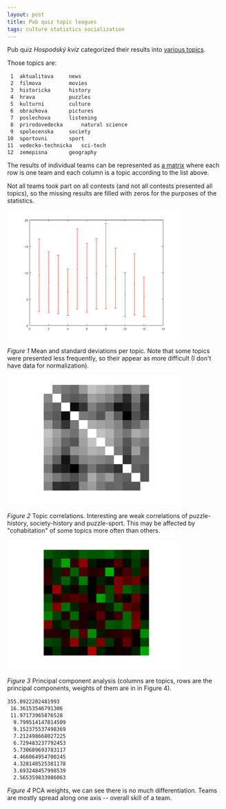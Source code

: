 ```yaml
---
layout: post
title: Pub quiz topic leagues
tags: culture statistics socialization
---
```


Pub quiz *Hospodský kvíz* categorized their results into [various topics](https://www.hospodskykviz.cz/tematicke-ligy/).

Those topics are:

	 1	aktualitova		news
	 2	filmova			movies
	 3	historicka		history
	 4	hrava			puzzles
	 5	kulturni		culture
	 6	obrazkova		pictures
	 7	poslechova		listening
	 8	prirodovedecka		natural science
	 9	spolecenska		society
	10	sportovni		sport
	11	vedecko-technicka	sci-tech
	12	zemepisna		geography

The results of individual teams can be represented as [a
matrix](https://gist.github.com/Werkov/831ad3fed7fac5b6da386c67ba54edd7) where
each row is one team and each column is a topic according to the list above.

Not all teams took part on all contests (and not all contests presented all
topics), so the missing results are filled with zeros for the purposes of the
statistics.

![Figure 1](/resources/2019-01-08-pubquiz/topics.png)

*Figure 1* Mean and standard deviations per topic. Note that some topics were
presented less frequently, so their appear as more difficult (I don't have data
for normalization).

![Figure 2](/resources/2019-01-08-pubquiz/corr.png)

*Figure 2* Topic correlations. Interesting are weak correlations of
puzzle-history, society-history and puzzle-sport. This may be affected by
"cohabitation" of some topics more often than others. 

![Figure 3](/resources/2019-01-08-pubquiz/pca.png)

*Figure 3* Principal component analysis (columns are topics, rows are the
principal components, weights of them are in in Figure 4).


	355.0922202481993
	 16.36153546791306
	 11.97173965876528
	  9.799514147814509
	  9.152375537498369
	  7.212498668027225
	  6.729483237792453
	  5.730609693783117
	  4.466064954700245
	  4.328148525381178
	  3.693248457998539
	  2.565359833986063

*Figure 4* PCA weights, we can see there is no much differentiation. Teams are
mostly spread along one axis -- overall skill of a team.
